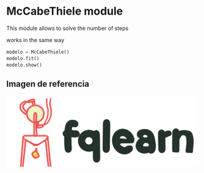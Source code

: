 # McCabeThiele module

This module allows to solve the number of steps 

works in the same way 

```python
modelo = McCabeThiele()
modelo.fit()
modelo.show()

```

## Imagen de referencia

![imagen de referencia](img/header.png)

